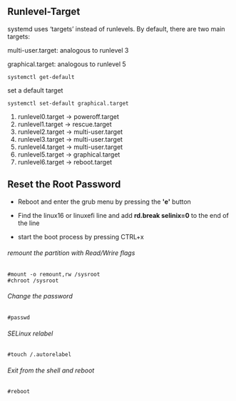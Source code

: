 ## Runlevel-Target
systemd uses ‘targets’ instead of runlevels. By default, there are two main targets:

multi-user.target: analogous to runlevel 3

graphical.target: analogous to runlevel 5

```
systemctl get-default
```
set a default target
```
systemctl set-default graphical.target
```

1. runlevel0.target -> poweroff.target
2. runlevel1.target -> rescue.target
3. runlevel2.target -> multi-user.target
4. runlevel3.target -> multi-user.target
5. runlevel4.target -> multi-user.target
6. runlevel5.target -> graphical.target
7. runlevel6.target -> reboot.target

## Reset the Root Password

* Reboot and enter the grub menu by pressing the **'e'** button 

* Find the linux16 or linuxefi line and add **rd.break selinix=0** to the end of the line

* start the boot process by pressing CTRL+x

###### remount the partition with Read/Wrire flags

```
#mount -o remount,rw /sysroot
#chroot /sysroot
```

###### Change the password

```
#passwd
```

###### SELinux relabel
```
#touch /.autorelabel
```

###### Exit from the shell and reboot

```
#reboot
```
